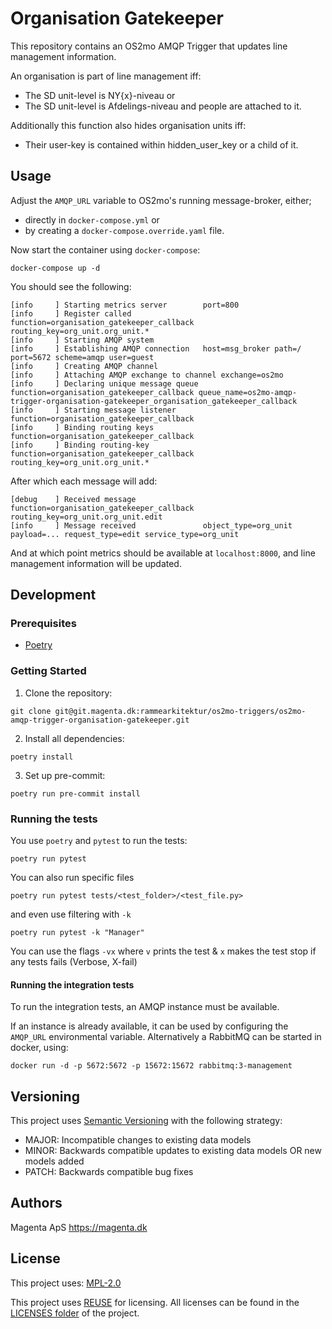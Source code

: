 <!--
SPDX-FileCopyrightText: 2021 Magenta ApS <https://magenta.dk>
SPDX-License-Identifier: MPL-2.0
-->

# Organisation Gatekeeper

This repository contains an OS2mo AMQP Trigger that updates line management information.

An organisation is part of line management iff:
* The SD unit-level is NY{x}-niveau or
* The SD unit-level is Afdelings-niveau and people are attached to it.

Additionally this function also hides organisation units iff:
* Their user-key is contained within hidden_user_key or a child of it.

## Usage

Adjust the `AMQP_URL` variable to OS2mo's running message-broker, either;
* directly in `docker-compose.yml` or
* by creating a `docker-compose.override.yaml` file.

Now start the container using `docker-compose`:
```
docker-compose up -d
```

You should see the following:
```
[info     ] Starting metrics server        port=800
[info     ] Register called                function=organisation_gatekeeper_callback routing_key=org_unit.org_unit.*
[info     ] Starting AMQP system
[info     ] Establishing AMQP connection   host=msg_broker path=/ port=5672 scheme=amqp user=guest
[info     ] Creating AMQP channel
[info     ] Attaching AMQP exchange to channel exchange=os2mo
[info     ] Declaring unique message queue function=organisation_gatekeeper_callback queue_name=os2mo-amqp-trigger-organisation-gatekeeper_organisation_gatekeeper_callback
[info     ] Starting message listener      function=organisation_gatekeeper_callback
[info     ] Binding routing keys           function=organisation_gatekeeper_callback
[info     ] Binding routing-key            function=organisation_gatekeeper_callback routing_key=org_unit.org_unit.*
```
After which each message will add:
```
[debug    ] Received message               function=organisation_gatekeeper_callback routing_key=org_unit.org_unit.edit
[info     ] Message received               object_type=org_unit payload=... request_type=edit service_type=org_unit
```
And at which point metrics should be available at `localhost:8000`, and line management information will be updated.

## Development

### Prerequisites

- [Poetry](https://github.com/python-poetry/poetry)

### Getting Started

1. Clone the repository:
```
git clone git@git.magenta.dk:rammearkitektur/os2mo-triggers/os2mo-amqp-trigger-organisation-gatekeeper.git
```

2. Install all dependencies:
```
poetry install
```

3. Set up pre-commit:
```
poetry run pre-commit install
```

### Running the tests

You use `poetry` and `pytest` to run the tests:

`poetry run pytest`

You can also run specific files

`poetry run pytest tests/<test_folder>/<test_file.py>`

and even use filtering with `-k`

`poetry run pytest -k "Manager"`

You can use the flags `-vx` where `v` prints the test & `x` makes the test stop if any tests fails (Verbose, X-fail)

#### Running the integration tests

To run the integration tests, an AMQP instance must be available.

If an instance is already available, it can be used by configuring the `AMQP_URL`
environmental variable. Alternatively a RabbitMQ can be started in docker, using:
```
docker run -d -p 5672:5672 -p 15672:15672 rabbitmq:3-management
```

## Versioning

This project uses [Semantic Versioning](https://semver.org/) with the following strategy:
- MAJOR: Incompatible changes to existing data models
- MINOR: Backwards compatible updates to existing data models OR new models added
- PATCH: Backwards compatible bug fixes

## Authors

Magenta ApS <https://magenta.dk>

## License

This project uses: [MPL-2.0](LICENSES/MPL-2.0.txt)

This project uses [REUSE](https://reuse.software) for licensing.
All licenses can be found in the [LICENSES folder](LICENSES/) of the project.
